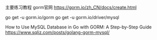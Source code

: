 主要练习教程  gorm官网 
https://gorm.io/zh_CN/docs/create.html


go get -u gorm.io/gorm
go get -u gorm.io/driver/mysql


How to Use MySQL Database in Go with GORM: A Step-by-Step Guide
https://www.sqliz.com/posts/golang-gorm-mysql/




